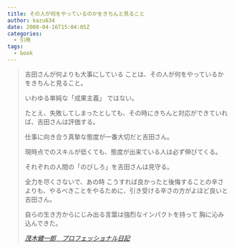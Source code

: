 ```yaml
---
title: その人が何をやっているのかをきちんと見ること
author: kazu634
date: 2008-04-16T15:04:05Z
categories:
  - 引用
tags:
  - book
---
```

<div class="section">
<blockquote title="茂木健一郎　プロフェッショナル日記" cite="http://kenmogi.cocolog-nifty.com/professional/">
<p>
      吉田さんが何よりも大事にしている ことは、その人が何をやっているかをきちんと見ること。
</p>

<p>
      いわゆる単純な「成果主義」 ではない。
</p>

<p>
      たとえ、失敗してしまったとしても、その時にきちんと対応ができていれば、吉田さんは評価する。
</p>

<p>
      仕事に向き合う真摯な態度が一番大切だと吉田さん。
</p>

<p>
      現時点でのスキルが低くても、態度が出来ている人は必ず伸びてくる。
</p>

<p>
      それぞれの人間の「のびしろ」を吉田さんは見守る。
</p>

<p>
      全力を尽くさないで、あの時 こうすれば良かったと後悔することの辛さよりも、やるべきことをやるために、引き受ける辛さの方がよほど良いと吉田さん。
</p>

<p>
      自らの生き方からにじみ出る言葉は強烈なインパクトを持って 胸に沁み込んできた。
</p>

<p>
<cite><a href="http://kenmogi.cocolog-nifty.com/professional/" onclick="__gaTracker('send', 'event', 'outbound-article', 'http://kenmogi.cocolog-nifty.com/professional/', '茂木健一郎　プロフェッショナル日記');" target="_blank">茂木健一郎　プロフェッショナル日記</a></cite>
</p>
</blockquote>
</div>

